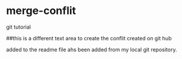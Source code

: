 # merge-conflit
git tutorial


##this is a different text area to create the conflit created on git hub

added to the readme file ahs been added from my local git repository.
